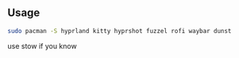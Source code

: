 ## Usage

```bash
sudo pacman -S hyprland kitty hyprshot fuzzel rofi waybar dunst
```
use stow if you know
